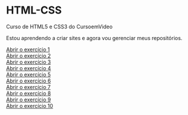 # HTML-CSS
Curso de HTML5 e CSS3 do CursoemVideo

Estou aprendendo a criar sites e agora vou gerenciar meus repositórios.

<a href="https://showza.github.io/HTML-CSS/Desafios/d001/index.html" target="_blank"> Abrir o exercício 1
<br>
<a href="https://showza.github.io/HTML-CSS/Desafios/d002/index.html" target="_blank"> Abrir o exercício 2
<br>
<a href="https://showza.github.io/HTML-CSS/Desafios/d003/index.html" target="_blank"> Abrir o exercício 3
<br>
<a href="https://showza.github.io/HTML-CSS/Desafios/d004/index.html" target="_blank"> Abrir o exercício 4
<br>
<a href="https://showza.github.io/HTML-CSS/Desafios/d005/index.html" target="_blank"> Abrir o exercício 5
<br>
<a href="https://showza.github.io/HTML-CSS/Desafios/d006/index.html" target="_blank"> Abrir o exercício 6
<br>
<a href="https://showza.github.io/HTML-CSS/Desafios/d007/index.html" target="_blank"> Abrir o exercício 7
<br>
<a href="https://showza.github.io/HTML-CSS/Desafios/d008/index.html" target="_blank"> Abrir o exercício 8
<br>
<a href="https://showza.github.io/HTML-CSS/Desafios/d009/index.html" target="_blank"> Abrir o exercício 9
<br>
<a href="https://showza.github.io/HTML-CSS/Desafios/d010/android.html" target="_blank"> Abrir o exercício 10
<br>
